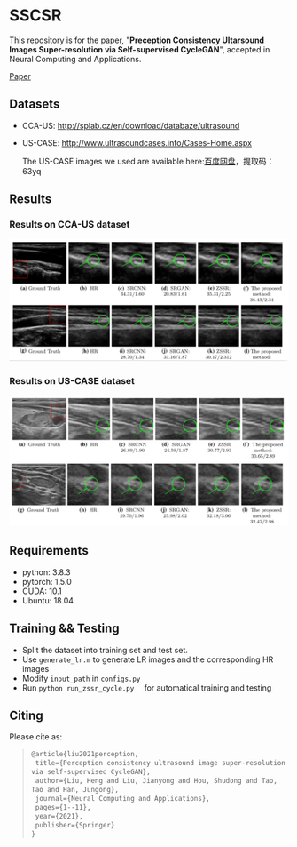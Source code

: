 # SSCSR



This repository is for the paper, "**Preception Consistency Ultarsound Images Super-resolution via Self-supervised CycleGAN**", accepted in  Neural Computing and Applications.

[Paper](https://link.springer.com/article/10.1007/s00521-020-05687-9)


## Datasets

+ CCA-US: http://splab.cz/en/download/databaze/ultrasound

+ US-CASE: http://www.ultrasoundcases.info/Cases-Home.aspx

  The US-CASE images we used are available here:[百度网盘](https://pan.baidu.com/s/1V5fvczpYFVN_eR7L5zJGTA)，提取码：63yq


## Results

### Results on CCA-US dataset

<img src="https://github.com/hengliusky/UltraSound_SSSR/blob/main/results/Results1.PNG">

### Results on US-CASE dataset
<img src="https://github.com/hengliusky/UltraSound_SSSR/blob/main/results/Results2.PNG">

## Requirements

+ python: 3.8.3
+ pytorch: 1.5.0
+ CUDA: 10.1
+ Ubuntu: 18.04

## Training && Testing

+ Split the dataset into training set and test set. 
+ Use `generate_lr.m` to generate LR images and the corresponding HR images
+ Modify `input_path`  in `configs.py`
+ Run `python run_zssr_cycle.py  ` for automatical training and testing 



## Citing

Please cite as:

>```
>@article{liu2021perception,
>  title={Perception consistency ultrasound image super-resolution via self-supervised CycleGAN},
>  author={Liu, Heng and Liu, Jianyong and Hou, Shudong and Tao, Tao and Han, Jungong},
>  journal={Neural Computing and Applications},
>  pages={1--11},
>  year={2021},
>  publisher={Springer}
>}
>```

